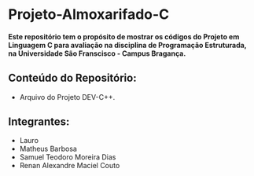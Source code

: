 # Projeto-Almoxarifado-C

#### Este repositório tem o propósito de mostrar os códigos do Projeto em Linguagem C para avaliação na disciplina de Programação Estruturada, na Universidade São Franscisco - Campus Bragança.

## Conteúdo do Repositório:

- Arquivo do Projeto DEV-C++.

## Integrantes:

- Lauro
- Matheus Barbosa
- Samuel Teodoro Moreira Dias
- Renan Alexandre Maciel Couto
